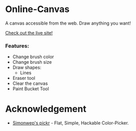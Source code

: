 # Online-Canvas

A canvas accessible from the web. Draw anything you want!

[Check out the live site!](https://online-canvas.netlify.app/)

### Features:
* Change brush color
* Change brush size
* Draw shapes:
    * Lines
* Eraser tool
* Clear the canvas
* Paint Bucket Tool

# Acknowledgement
* [Simonwep's pickr](https://github.com/Simonwep/pickr#getting-started) - Flat, Simple, Hackable Color-Picker.
